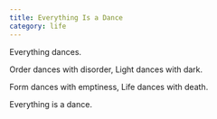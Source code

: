 ```yaml
---
title: Everything Is a Dance
category: life
---
```


Everything dances.

Order dances with disorder,
Light dances with dark.

Form dances with emptiness,
Life dances with death.

Everything
is a dance.
